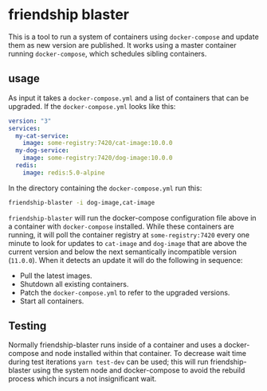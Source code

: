 # friendship blaster

This is a tool to run a system of containers using `docker-compose` and update them as new version are published. It works using a master container running `docker-compose`, which schedules sibling containers.

## usage

As input it takes a `docker-compose.yml` and a list of containers that can be upgraded. If the `docker-compose.yml` looks like this:

```yaml
version: "3"
services:
  my-cat-service:
    image: some-registry:7420/cat-image:10.0.0
  my-dog-service:
    image: some-registry:7420/dog-image:10.0.0
  redis:
    image: redis:5.0-alpine
```

In the directory containing the `docker-compose.yml` run this:

```bash
friendship-blaster -i dog-image,cat-image
```

`friendship-blaster` will run the docker-compose configuration file above in a container with `docker-compose` installed. While these containers are running, it will poll the container registry at `some-registry:7420` every one minute to look for updates to `cat-image` and `dog-image` that are above the current version and below the next semantically incompatible version (`11.0.0`). When it detects an update it will do the following in sequence:

- Pull the latest images.
- Shutdown all existing containers.
- Patch the `docker-compose.yml` to refer to the upgraded versions.
- Start all containers.

## Testing

Normally friendship-blaster runs inside of a container and uses a docker-compose and node installed within that container. To decrease wait time during test iterations `yarn test-dev` can be used; this will run friendship-blaster using the system node and docker-compose to avoid the rebuild process which incurs a not insignificant wait.
